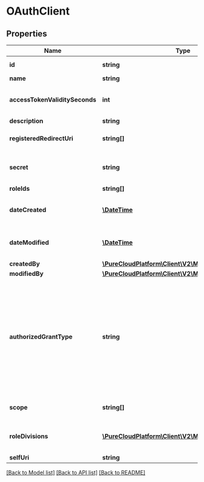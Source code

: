 # OAuthClient

## Properties
Name | Type | Description | Notes
------------ | ------------- | ------------- | -------------
**id** | **string** | The globally unique identifier for the object. | [optional] 
**name** | **string** | The name of the OAuth client. | 
**accessTokenValiditySeconds** | **int** | The number of seconds, between 5mins and 48hrs, until tokens created with this client expire. If this field is omitted, a default of 24 hours will be applied. | [optional] 
**description** | **string** |  | [optional] 
**registeredRedirectUri** | **string[]** | List of allowed callbacks for this client. For example: https://myap.example.com/auth/callback | [optional] 
**secret** | **string** | System created secret assigned to this client. Secrets are required for code authorization and client credential grants. | [optional] 
**roleIds** | **string[]** | Deprecated. Use roleDivisions instead. | [optional] 
**dateCreated** | [**\DateTime**](\DateTime.md) | Date this client was created. Date time is represented as an ISO-8601 string. For example: yyyy-MM-ddTHH:mm:ss.SSSZ | [optional] 
**dateModified** | [**\DateTime**](\DateTime.md) | Date this client was last modified. Date time is represented as an ISO-8601 string. For example: yyyy-MM-ddTHH:mm:ss.SSSZ | [optional] 
**createdBy** | [**\PureCloudPlatform\Client\V2\Model\DomainEntityRef**](DomainEntityRef.md) | User that created this client | [optional] 
**modifiedBy** | [**\PureCloudPlatform\Client\V2\Model\DomainEntityRef**](DomainEntityRef.md) | User that last modified this client | [optional] 
**authorizedGrantType** | **string** | The OAuth Grant/Client type supported by this client. Code Authorization Grant/Client type - Preferred client type where the Client ID and Secret are required to create tokens. Used where the secret can be secured. Implicit grant type - Client ID only is required to create tokens. Used in browser and mobile apps where the secret can not be secured. SAML2-Bearer extension grant type - SAML2 assertion provider for user authentication at the token endpoint. Client Credential grant type - Used to created access tokens that are tied only to the client. | 
**scope** | **string[]** | The scope requested by this client. Scopes only apply to clients not using the client_credential grant | [optional] 
**roleDivisions** | [**\PureCloudPlatform\Client\V2\Model\RoleDivision[]**](RoleDivision.md) | Set of roles and their corresponding divisions associated with this client. Roles and divisions only apply to clients using the client_credential grant | [optional] 
**selfUri** | **string** | The URI for this object | [optional] 

[[Back to Model list]](../README.md#documentation-for-models) [[Back to API list]](../README.md#documentation-for-api-endpoints) [[Back to README]](../README.md)


